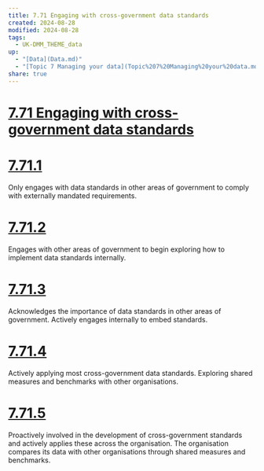 ```yaml
---
title: 7.71 Engaging with cross-government data standards
created: 2024-08-28
modified: 2024-08-28
tags:
  - UK-DMM_THEME_data
up:
  - "[Data](Data.md)"
  - "[Topic 7 Managing your data](Topic%207%20Managing%20your%20data.md)"
share: true
---
```

# [7.71 Engaging with cross-government data standards](7.71%20Engaging%20with%20cross-government%20data%20standards.md)
# [7.71.1](7.71.1.md)

Only engages with data standards in other areas of government to comply with externally mandated requirements.

# [7.71.2](7.71.2.md)

Engages with other areas of government to begin exploring how to implement data standards internally.

# [7.71.3](7.71.3.md)

Acknowledges the importance of data standards in other areas of government. Actively engages internally to embed standards.

# [7.71.4](7.71.4.md)

Actively applying most cross-government data standards. Exploring shared measures and benchmarks with other organisations.

# [7.71.5](7.71.5.md)

Proactively involved in the development of cross-government standards and actively applies these across the organisation. The organisation compares its data with other organisations through shared measures and benchmarks.
